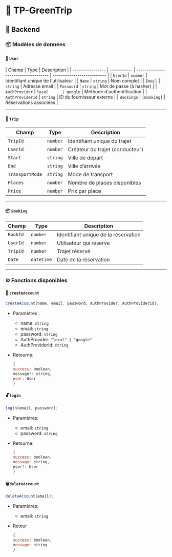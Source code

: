 # 🚀 TP-GreenTrip

## 🧩 Backend

### 📦 Modèles de données

#### 👤 `User`

| Champ            | Type        | Description                         |
| ---------------- | ----------- | ----------------------------------- | -------------------------- |
| `UserId`         | `number`    | Identifiant unique de l'utilisateur |
| `Name`           | `string`    | Nom complet                         |
| `Email`          | `string`    | Adresse email                       |
| `Password`       | `string`    | Mot de passe (à hasher)             |
| `AuthProvider`   | `local      | google`                             | Méthode d'authentification |
| `AuthProviderId` | `string`    | ID du fournisseur externe           |
| `Bookings`       | `[Booking]` | Réservations associées              |

---

#### 🚗 `Trip`

| Champ           | Type     | Description                     |
| --------------- | -------- | ------------------------------- |
| `TripId`        | `number` | Identifiant unique du trajet    |
| `UserId`        | `number` | Créateur du trajet (conducteur) |
| `Start`         | `string` | Ville de départ                 |
| `End`           | `string` | Ville d’arrivée                 |
| `TransportMode` | `string` | Mode de transport               |
| `Places`        | `number` | Nombre de places disponibles    |
| `Price`         | `number` | Prix par place                  |

---

#### 📦 `Booking`

| Champ    | Type       | Description                          |
| -------- | ---------- | ------------------------------------ |
| `BookId` | `number`   | Identifiant unique de la réservation |
| `UserId` | `number`   | Utilisateur qui réserve              |
| `TripId` | `number`   | Trajet réservé                       |
| `Date`   | `datetime` | Date de la réservation               |

---

### ⚙️ Fonctions disponibles

#### 🔐 `createAccount`

```js
createAccount(name, email, password, AuthProvider, AuthProviderId);
```

- Paramètres :

  - name: `string`
  - email: `string`
  - password: `string`
  - AuthProvider: `"local" | "google"`
  - AuthProviderId: `string`

- Retourne:
  ```js
  {
  success: boolean,
  message?: string,
  user: User
  }
  ```

#### 🔓`login`

```js
login(email, password);
```

- Paramètres:

  - email: `string`
  - password: `string`

- Retourne:
  ```js
  {
  success: boolean,
  message: string,
  user?: User
  }
  ```

#### 🗑️`deleteAccount`

```js
deleteAccount(email);
```

- Paramètres:

  - email: `string`

- Retour
  ```js
  {
  success: boolean,
  message: string
  }
  ```
